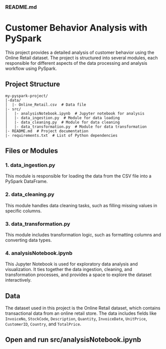 ### README.md

# Customer Behavior Analysis with PySpark

This project provides a detailed analysis of customer behavior using the Online Retail dataset. The project is structured into several modules, each responsible for different aspects of the data processing and analysis workflow using PySpark.

## Project Structure

```
my-pyspark-project/
|-data/
│  |- Online_Retail.csv  # Data file
|- src/
│   |- analysisNotebook.ipynb  # Jupyter notebook for analysis
│   |- data_ingestion.py  # Module for data loading
│   |- data_cleaning.py  # Module for data cleaning
│   |- data_transformation.py  # Module for data transformation
|- README.md  # Project documentation
|- requirements.txt  # List of Python dependencies
```

## Files or Modules

### 1. data_ingestion.py

This module is responsible for loading the data from the CSV file into a PySpark DataFrame.


### 2. data_cleaning.py

This module handles data cleaning tasks, such as filling missing values in specific columns.


### 3. data_transformation.py

This module includes transformation logic, such as formatting columns and converting data types.


### 4. analysisNotebook.ipynb

This Jupyter Notebook is used for exploratory data analysis and visualization. It ties together the data ingestion, cleaning, and transformation processes, and provides a space to explore the dataset interactively.


## Data

The dataset used in this project is the Online Retail dataset, which contains transactional data from an online retail store. The data includes fields like `InvoiceNo`, `StockCode`, `Description`, `Quantity`, `InvoiceDate`, `UnitPrice`, `CustomerID`, `Country`, and `TotalPrice`.

## Open and run src/analysisNotebook.ipynb